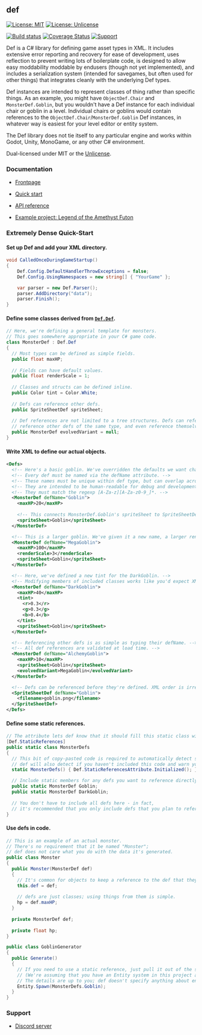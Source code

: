 def
---

[![License: MIT](https://img.shields.io/badge/License-MIT-blue.svg)](https://opensource.org/licenses/MIT) [![License: Unlicense](https://img.shields.io/badge/license-Unlicense-blue.svg)](http://unlicense.org/)

[![Build status](https://circleci.com/gh/zorbathut/def.svg?style=shield)](https://circleci.com/gh/zorbathut/def) [![Coverage Status](https://coveralls.io/repos/github/zorbathut/def/badge.svg)](https://coveralls.io/github/zorbathut/def) [![Support](https://img.shields.io/discord/703688553707601962?label=support&logo=discord)](https://discord.gg/vQv9DMA)

Def is a C# library for defining game asset types in XML. It includes extensive error reporting and recovery for ease of development, uses reflection to prevent writing lots of boilerplate code, is designed to allow easy moddability moddable by endusers (though not yet implemented), and includes a serialization system (intended for savegames, but often used for other things) that integrates cleanly with the underlying Def types.

Def instances are intended to represent classes of thing rather than specific things. As an example, you might have `ObjectDef.Chair` and `MonsterDef.Goblin`, but you wouldn't have a Def instance for each individual chair or goblin in a level. Individual chairs or goblins would contain references to the `ObjectDef.Chair`/`MonsterDef.Goblin` Def instances, in whatever way is easiest for your level editor or entity system.

The Def library does not tie itself to any particular engine and works within Godot, Unity, MonoGame, or any other C# environment.

Dual-licensed under MIT or the [Unlicense](http://unlicense.org).


### Documentation

* [Frontpage](https://zorbathut.github.io/def/)

* [Quick start](https://zorbathut.github.io/def/quickstart/introduction.html)

* [API reference](https://zorbathut.github.io/def/api/index.html)

* [Example project: Legend of the Amethyst Futon](example/loaf)


### Extremely Dense Quick-Start

#### Set up Def and add your XML directory.

```cs
void CalledOnceDuringGameStartup()
{
    Def.Config.DefaultHandlerThrowExceptions = false;
    Def.Config.UsingNamespaces = new string[] { "YourGame" };

    var parser = new Def.Parser();
    parser.AddDirectory("data");
    parser.Finish();
}
```

#### Define some classes derived from [`Def.Def`](xref:Def.Def).

```cs
// Here, we're defining a general template for monsters.
// This goes somewhere appropriate in your C# game code.
class MonsterDef : Def.Def
{
  // Most types can be defined as simple fields.
  public float maxHP;
  
  // Fields can have default values.
  public float renderScale = 1;
  
  // Classes and structs can be defined inline.
  public Color tint = Color.White;
  
  // Defs can reference other defs.
  public SpriteSheetDef spriteSheet;
  
  // Def references are not limited to a tree structures. Defs can reference other defs in circles,
  // reference other defs of the same type, and even reference themselves.
  public MonsterDef evolvedVariant = null;
}
```

#### Write XML to define our actual objects.

```xml
<Defs>
  <!-- Here's a basic goblin. We've overridden the defaults we want changed and ignored the rest. -->
  <!-- Every def must be named via the defName attribute. -->
  <!-- These names must be unique within def type, but can overlap across different types. -->
  <!-- They are intended to be human-readable for debug and development purposes, but not user-visible. -->
  <!-- They must match the regexp [A-Za-z][A-Za-z0-9_]*. -->
  <MonsterDef defName="Goblin">
    <maxHP>20</maxHP>
    
    <!-- This connects MonsterDef.Goblin's spriteSheet to SpriteSheetDef.Goblin. -->
    <spriteSheet>Goblin</spriteSheet>
  </MonsterDef>

  <!-- This is a larger goblin. We've given it a new name, a larger render scale, and more health. -->
  <MonsterDef defName="MegaGoblin">
    <maxHP>100</maxHP>
    <renderScale>3</renderScale>
    <spriteSheet>Goblin</spriteSheet>
  </MonsterDef>

  <!-- Here, we've defined a new tint for the DarkGoblin. -->
  <!-- Modifying members of included classes works like you'd expect XML to. -->
  <MonsterDef defName="DarkGoblin">
    <maxHP>40</maxHP>
    <tint>
      <r>0.3</r>
      <g>0.3</g>
      <b>0.4</b>
    </tint>
    <spriteSheet>Goblin</spriteSheet>
  </MonsterDef>

  <!-- Referencing other defs is as simple as typing their defName. -->
  <!-- All def references are validated at load time. -->
  <MonsterDef defName="AlchemyGoblin">
    <maxHP>10</maxHP>
    <spriteSheet>Goblin</spriteSheet>
    <evolvedVariant>MegaGoblin</evolvedVariant>
  </MonsterDef>

  <!-- Defs can be referenced before they're defined. XML order is irrelevant. -->
  <SpriteSheetDef defName="Goblin">
    <filename>goblin.png</filename>
  </SpriteSheetDef>
</Defs>
```

#### Define some static references.

```cs
// The attribute lets def know that it should fill this static class with data.
[Def.StaticReferences]
public static class MonsterDefs
{
  // This bit of copy-pasted code is required to automatically detect some errors.
  // def will also detect if you haven't included this code and warn you about it.
  static MonsterDefs() { Def.StaticReferencesAttribute.Initialized(); }

  // Include static members for any defs you want to reference directly.
  public static MonsterDef Goblin;
  public static MonsterDef DarkGoblin;
  
  // You don't have to include all defs here - in fact,
  // it's recommended that you only include defs that you plan to reference by name.
}
```

#### Use defs in code.

```cs
// This is an example of an actual monster.
// There's no requirement that it be named "Monster";
// def does not care what you do with the data it's generated.
public class Monster
{
  public Monster(MonsterDef def)
  {
    // It's common for objects to keep a reference to the def that they're created from.
    this.def = def;
    
    // defs are just classes; using things from them is simple.
    hp = def.maxHP;
  }
  
  private MonsterDef def;
  
  private float hp;
}

public class GoblinGenerator
{
  public Generate()
  {
    // If you need to use a static reference, just pull it out of the static reference class.
    // (We're assuming that you have an Entity system in this project already.
    // The details are up to you; def doesn't specify anything about entities.)
    Entity.Spawn(MonsterDefs.Goblin);
  }
}
```


### Support

* [Discord server](https://discord.gg/vQv9DMA)
